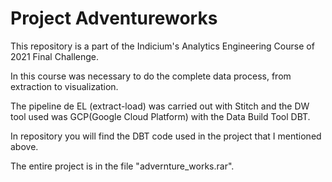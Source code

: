 # Project Adventureworks
This repository is a part of the Indicium's Analytics Engineering Course of 2021 Final Challenge.

In this course was necessary to do the complete data process, from extraction to visualization.

The pipeline de EL (extract-load) was carried out with Stitch and the DW tool used was GCP(Google Cloud Platform) with the Data Build Tool DBT.

In repository you will find the DBT code used in the project that I mentioned above.

The entire project is in the file "advernture_works.rar".
